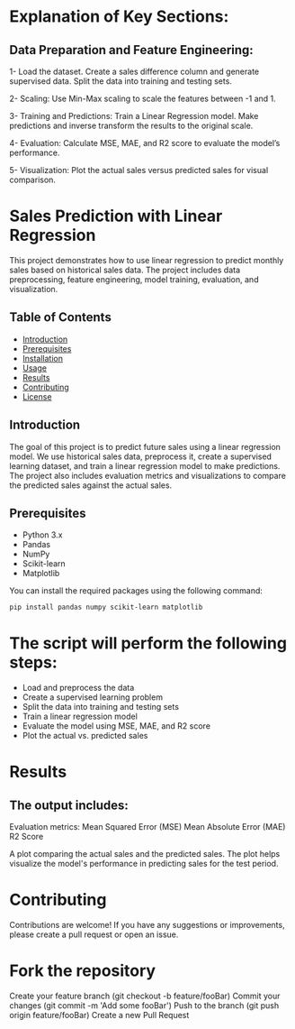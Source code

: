 # Explanation of Key Sections:
## Data Preparation and Feature Engineering:

1- Load the dataset.
Create a sales difference column and generate supervised data.
Split the data into training and testing sets.

2- Scaling:
Use Min-Max scaling to scale the features between -1 and 1.

3- Training and Predictions:
Train a Linear Regression model.
Make predictions and inverse transform the results to the original scale.

4- Evaluation:
Calculate MSE, MAE, and R2 score to evaluate the model’s performance.

5- Visualization:
Plot the actual sales versus predicted sales for visual comparison.

# Sales Prediction with Linear Regression

This project demonstrates how to use linear regression to predict monthly sales based on historical sales data. The project includes data preprocessing, feature engineering, model training, evaluation, and visualization.

## Table of Contents

- [Introduction](#introduction)
- [Prerequisites](#prerequisites)
- [Installation](#installation)
- [Usage](#usage)
- [Results](#results)
- [Contributing](#contributing)
- [License](#license)

## Introduction

The goal of this project is to predict future sales using a linear regression model. We use historical sales data, preprocess it, create a supervised learning dataset, and train a linear regression model to make predictions. The project also includes evaluation metrics and visualizations to compare the predicted sales against the actual sales.

## Prerequisites

- Python 3.x
- Pandas
- NumPy
- Scikit-learn
- Matplotlib

You can install the required packages using the following command:

```bash
pip install pandas numpy scikit-learn matplotlib
```

# The script will perform the following steps:

* Load and preprocess the data
* Create a supervised learning problem
* Split the data into training and testing sets
* Train a linear regression model
* Evaluate the model using MSE, MAE, and R2 score
* Plot the actual vs. predicted sales

# Results
## The output includes:
Evaluation metrics:
Mean Squared Error (MSE)
Mean Absolute Error (MAE)
R2 Score

A plot comparing the actual sales and the predicted sales.
The plot helps visualize the model's performance in predicting sales for the test period.

# Contributing
Contributions are welcome! If you have any suggestions or improvements, please create a pull request or open an issue.

# Fork the repository
Create your feature branch (git checkout -b feature/fooBar)
Commit your changes (git commit -m 'Add some fooBar')
Push to the branch (git push origin feature/fooBar)
Create a new Pull Request
